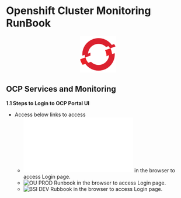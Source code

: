 # Openshift Cluster Monitoring RunBook
<p align="center">
  <img 
    width="100"
    height="100"
    src="images/ocp-logo.png"
  >
</p>

## OCP Services and Monitoring
**1.1 Steps to Login to OCP Portal UI**
- Access below links to access
     - ![OU Dev Runbook](OU-DEV/README.md) in the browser to access Login page.
     - ![OU PROD Runbook](https://console-openshift-console.apps.cp4d.live.wkc.open.ac.uk/) in the browser to access Login page.
     - ![BSI DEV Rubbook](https://console-openshift-console.apps.cp4d.datagovernancedev.bsigroup.com/) in the browser to access Login page.

